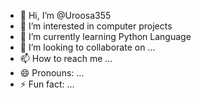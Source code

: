 - 👋 Hi, I’m @Uroosa355
- 👀 I’m interested in computer projects
- 🌱 I’m currently learning Python Language
- 💞️ I’m looking to collaborate on ...
- 📫 How to reach me ...
- 😄 Pronouns: ...
- ⚡ Fun fact: ...

<!---
Uroosa355/Uroosa355 is a ✨ special ✨ repository because its `README.md` (this file) appears on your GitHub profile.
You can click the Preview link to take a look at your changes.
--->
